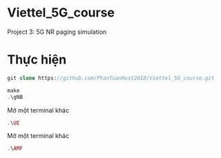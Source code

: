 # Viettel_5G_course
Project 3: 5G NR paging simulation 
# Thực hiện 
```php
git clone https://github.com/PhanTuanHust2018/Viettel_5G_course.git
```
```php
make
.\gNB
```
Mở một terminal khác 
```php
.\UE
```
Mở một terminal khác 
```php
.\AMF
```
